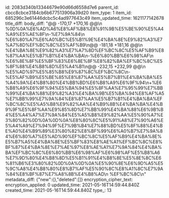 id: 2083d340b13344679e90d66d6558d7e6
parent_id: cbcc8cbce3184cb6b677513906a39d20
item_type: 1
item_id: 685296c3e61446dcbc5c4ad977643c49
item_updated_time: 1621177142678
title_diff: 
body_diff: "@@ -170,17 +170,16 @@\\n %0D%0A%E6%AD%A6%E8%AF%B8%E8%91%9B%E5%BE%90%E5%A4%A9%E5%AE%8F\\n-%E7%9A%84\\n %E6%80%A7%E6%A0%BC%E5%B1%9E%E4%BA%8E%E9%82%A3%E7%A7%8D%EF%BC%8C%E5%AF%B9\\n@@ -181,18 +181,16 @@\\n %E4%BA%8E%E9%82%A3%E7%A7%8D%EF%BC%8C%E5%AF%B9%E8%87%AA%E5%B7%B1%E4%BA%BA\\n-%E6%80%BB%E6%98%AF\\n %E6%8E%8F%E5%BF%83%E6%8E%8F%E8%82%BA%EF%BC%8C%E5%8F%88%E4%B8%8D%E5%A4%B1\\n@@ -232,15 +232,99 @@\\n %E5%AD%97%E5%85%B8%E9%87%8C%EF%BC%8C\\n-%E5%AF%B9%E5%BE%85%E8%87%AA%E5%B7%B1%E4%BA%BA%E5%A4%9A%E4%B8%80%E4%BB%BD%E6%B8%A9%E6%9F%94\\n+%E6%B8%A9%E6%9F%94%E5%BA%94%E5%8F%AA%E7%95%99%E7%BB%99%E4%BA%88%E9%82%A3%E4%BA%9B%E5%BA%94%E8%AF%A5%E7%BB%99%E7%9A%84%E8%87%AA%E5%B7%B1%E4%BA%BA%EF%BC%8C%E5%A5%B8%E9%82%AA%E4%B9%8B%E4%BA%BA%E4%B9%9F%E5%8F%AA%E9%85%8D%E7%BB%99%E4%BA%88%E6%9B%B4%E5%A4%A7%E7%9A%84%E5%A5%B8%E9%82%AA%E5%90%A7%E3%80%82%0D%0A%0D%0A%E8%80%8C%E5%91%A8%E7%90%A6%E5%A4%A9%E7%94%9F%E7%9B%B4%E7%88%BD%E5%8F%88%E4%BE%A0%E4%B9%89%E3%80%82%E8%BF%99%E6%A0%B7%E7%9A%84%E6%80%A7%E5%AD%90%EF%BC%8C%E5%AF%B9%E4%BA%8E%E5%B7%A5%E4%BA%8E%E5%BF%83%E8%AE%A1%EF%BC%8C%E8%BF%87%E4%BA%8E%E7%AE%97%E8%AE%A1%E7%9A%84%E4%BA%BA%EF%BC%8C%E6%80%BB%E6%98%AF%E6%98%AF%E5%B8%A6%E7%9D%80%E4%B8%8D%E5%B1%91%E4%B8%8E%E5%8E%8C%E6%81%B6%E3%80%82%0D%0A%0D%0A%E5%90%8E%E6%9D%A5%E5%9C%A8%E4%B8%80%E8%B7%AF%E5%90%8C%E8%A1%8C%E7%9A%84%E8%BF%87%E7%A8%8B%E4%B8%AD\\n %EF%BC%8C\\n"
metadata_diff: {"new":{},"deleted":[]}
encryption_cipher_text: 
encryption_applied: 0
updated_time: 2021-05-16T14:59:44.840Z
created_time: 2021-05-16T14:59:44.840Z
type_: 13